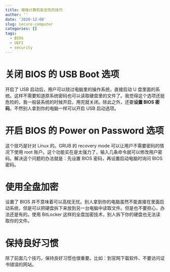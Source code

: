 ```yaml
---
title: 增强计算机安全性的技巧
author: ''
date: '2020-12-08'
slug: secure-computer
categories: []
tags:
  - BIOS
  - UEFI
  - security
---
```


# 关闭 BIOS 的 USB Boot 选项

开启了 USB 启动后，用户可以绕过电脑里的操作系统，直接启动 U 盘里面的系统。这样不需要知道原系统密码也可以读取硬盘里的文件了。我觉得这个选项还挺危险的，我一般装系统的时候开启，用完就关闭。除此之外，还要**设置 BIOS 密码**，不然别人拿到你的电脑一样可以开启 USB 启动选项。

# 开启 BIOS 的 Power on Password 选项

这个技巧是针对 Linux 的。GRUB 的 recovery mode 可以让用户不需要密码的情况下使用 root 账户。这个功能实在是太强力了，输入几条命令就可以修改用户密码。解决这个问题的办法就是：先设置 BIOS 密码，再设置启动电脑时询问 BIOS 密码。

# 使用全盘加密

设置了 BIOS 并不意味着可以高枕无忧。别人拿到你的电脑虽然不能直接在里面启动系统，但是可以把硬盘拆下来放到另一台电脑中读取文件。但是也不要担心，办法还是有的。使用 BitLocker 这样的全盘加密技术，别人拆下你的硬盘也无法读取你的文件。

# 保持良好习惯

除了前面几个技巧，保持良好习惯也很重要。比如：到官网下载软件、不要访问证书错误的网站。